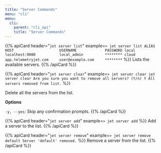 ```yaml
---
title: "Server Commands"
menu: "cli"
menu:
  cli:
    parent: "cli_api"
    title: "Server Commands"
---
```


{{% apiCard header="`jet server list`" example=`> jet server list
ALIAS     HOST                     USERNAME             PASSWORD
local     localhost:9000           local_admin          ********
cloud     app.telemetryjet.com     user@example.com     ********` %}}
Lists the available servers.
{{% /apiCard %}}


{{% apiCard header="`jet server clear`" example=`> jet server clear
jet server clear
Are you sure you want to remove all servers? (Y/n) Y
All servers removed from list.` %}}

Delete all the servers from the list.

**Options**

`-y, --yes`: Skip any confirmation prompts.
{{% /apiCard %}}

{{% apiCard header="`jet server add`" example=`> jet server add` %}}
Add a server to the list.
{{% /apiCard %}}


{{% apiCard header="`jet server remove`" example=`> jet server remove default
Server 'default' removed.` %}}
Remove a server from the list.
{{% /apiCard %}}